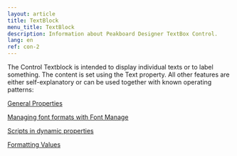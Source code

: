 ```yaml
---
layout: article 
title: TextBlock
menu_title: TextBlock
description: Information about Peakboard Designer TextBox Control.
lang: en 
ref: con-2
---
```

The Control Textblock is intended to display individual texts or to label something. The content is set using the Text property. All other features are either self-explanatory or can be used together with known operating patterns:

 

[General Properties]()

[Managing font formats with Font Manage]() 

[Scripts in dynamic properties]()

[Formatting Values]()